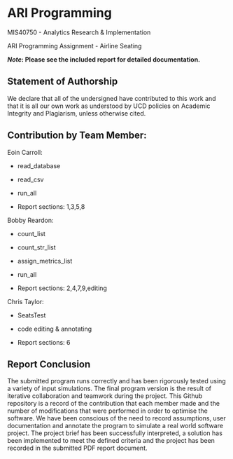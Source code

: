 # ARI Programming
MIS40750 - Analytics Research & Implementation

ARI Programming Assignment - Airline Seating

**_Note_: Please see the included report for detailed documentation.**


Statement of Authorship
-------------------------------------
We declare that all of the undersigned have contributed to this work and that it is all our own work as understood by UCD policies on Academic Integrity and Plagiarism, unless otherwise cited.


Contribution by Team Member:
-------------------------------------
Eoin Carroll:   
                
- read_database
				        
- read_csv
				        
- run_all
				        
- Report sections: 1,3,5,8

Bobby Reardon:  
                
- count_list
				        
- count_str_list
				        
- assign_metrics_list
				        
- run_all
				        
- Report sections: 2,4,7,9,editing

Chris Taylor:   

- SeatsTest
				        
- code editing & annotating
				        
- Report sections: 6


Report Conclusion
-------------------------------------

The submitted program runs correctly and has been rigorously tested using a variety of input simulations. The final program version is the result of iterative collaboration and teamwork during the project. This Github repository is a record of the contribution that each member made and the number of modifications that were performed in order to optimise the software. We have been conscious of the need to record assumptions, user documentation and annotate the program to simulate a real world software project. The project brief has been successfully interpreted, a solution has been implemented to meet the defined criteria and the project has been recorded in the submitted PDF report document.
